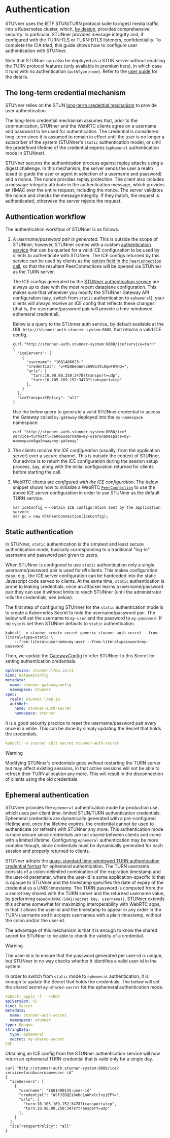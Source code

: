 # Authentication

STUNner uses the IETF STUN/TURN protocol suite to ingest media traffic into a Kubernetes cluster, which, [by design](https://datatracker.ietf.org/doc/html/rfc5766#section-17), provides comprehensive security. In particular, STUNner provides message integrity and, if configured with the TURN-TLS or TURN-DTLS listeners, confidentiality. To complete the CIA triad, this guide shows how to configure user authentication with STUNner.

Note that STUNner can also be deployed as a STUN server without enabling the TURN protocol features (only available in premium tiers), in which case it runs with no authentication (`authType:none`). Refer to the [user guide](PREMIUM.md) for the details.

## The long-term credential mechanism

STUNner relies on the STUN [long-term credential
mechanism](https://www.rfc-editor.org/rfc/rfc8489.html#page-26) to provide user authentication.

The long-term credential mechanism assumes that, prior to the communication, STUNner and the WebRTC clients agree on a username and password to be used for authentication.  The credential is considered long-term since it is assumed to remain in effect until the user is no longer a subscriber of the system (STUNner's `static` authentication mode), or until the predefined lifetime of the credential expires (`ephemeral` authentication mode in STUNner).

STUNner secures the authentication process against replay attacks using a digest challenge.  In this mechanism, the server sends the user a realm (used to guide the user or agent in selection of a username and password) and a nonce.  The nonce provides replay protection.  The client also includes a message-integrity attribute in the authentication message, which provides an HMAC over the entire request, including the nonce.  The server validates the nonce and checks the message integrity.  If they match, the request is authenticated, otherwise the server rejects the request.

## Authentication workflow

The authentication workflow of STUNner is as follows.

1. *A username/password pair is generated.* This is outside the scope of STUNner; however, STUNner comes with a custom [authentication service](https://github.com/l7mp/stunner-auth-service) that can be queried for a valid ICE configuration to be used by clients to authenticate with STUNner.  The ICE configs returned by this service can be used by clients as the [option field in the `PeerConnection` call](https://developer.mozilla.org/en-US/docs/Web/API/RTCPeerConnection/RTCPeerConnection#parameters), so that the resultant PeerConnections will be opened via STUNner as the TURN server.
   
   The ICE configs generated by the [STUNner authentication service](https://github.com/l7mp/stunner-auth-service) are always up to date with the most recent dataplane configuration. This makes sure that whenever you modify the STUNner Gateway API configuration (say, switch from `static` authentication to `ephemeral`), your clients will always receive an ICE config that reflects these changes (that is, the username/password pair will provide a time-windowed ephemeral credential).
   
   Below is a query to the STUnner auth service, by default available at the URL `http://stunner-auth.stunner-system:8088`, that returns a valid ICE config.

   ```console
   curl "http://stunner-auth.stunner-system:8088/ice?service=turn"
   {
     "iceServers": [
       {
         "username": "1681486023:"
         "credential": "v+MZOBeGWnk2690oJVL0qwF8YHQ=",
         "urls": [
           "turn:10.98.80.250:3478?transport=udp",
           "turn:10.105.169.152:3478?transport=tcp"
         ],
       }
     ],
     "iceTransportPolicy": "all"
   }
   ```

   Use the below query to generate a valid STUNner credential to access the Gateway called `my-gateway` deployed into the `my-namespace` namespace:

   ```console
   curl "http://stunner-auth.stunner-system:8088/ice?service=turn&ttl=3600&username=my-user&namespace=my-namespace&gateway=my-gateway"
   ```
   
2. The clients *receive the ICE configuration* (usually, from the application server) over a secure channel. This is outside the context of STUNner. Our advice is to return the ICE configuration during the session setup process, say, along with the initial configuration returned for clients before starting the call.

3. WebRTC clients are *configured with the ICE configuration*. The below snippet shows how to initialize a WebRTC [`PeerConnection`](https://developer.mozilla.org/en-US/docs/Web/API/RTCPeerConnection/RTCPeerConnection) to use the above ICE server configuration in order to use STUNner as the default TURN service.

   ```
   var iceConfig = <obtain ICE configuration sent by the application server>
   var pc = new RTCPeerConnection(iceConfig);
   ```

## Static authentication

In STUNner, `static` authentication is the simplest and least secure authentication mode, basically corresponding to a traditional "log-in" username and password pair given to users.

When STUNner is configured to use `static` authentication only a single username/password pair is used for *all* clients. This makes configuration easy; e.g., the ICE server configuration can be hardcoded into the static Javascript code served to clients. At the same time, `static` authentication is prone to leaking credentials: once an attacker learns a username/password pair they can use it without limits to reach STUNner (until the administrator rolls the credentials, see below).

The first step of configuring STUNner for the `static` authentication mode is to create a Kubernetes Secret to hold the username/password pair. The below will set the username to `my-user` and the password to `my-password`. If no `type` is set then STUNner defaults to `static` authentication.

```console
kubectl -n stunner create secret generic stunner-auth-secret --from-literal=type=static \
    --from-literal=username=my-user --from-literal=password=my-password
```

Then, we update the [GatewayConfig](GATEWAY.md) to refer STUNner to this Secret for setting authentication credentials.

```yaml
apiVersion: stunner.l7mp.io/v1
kind: GatewayConfig
metadata:
  name: stunner-gatewayconfig
  namespace: stunner
spec:
  realm: stunner.l7mp.io
  authRef:
    name: stunner-auth-secret
    namespace: stunner
```

It is a good security practice to reset the username/password pair every once in a while.  This can be done by simply updating the Secret that holds the credentials.

```yaml
kubectl -n stunner edit secret stunner-auth-secret
```

> [!WARNING]
>
> Modifying STUNner's credentials goes *without* restarting the TURN server but may affect existing sessions, in that active sessions will not be able to refresh their TURN allocation any more. This will result in the disconnection of clients using the old credentials.

## Ephemeral authentication

STUNner provides the `ephemeral` authentication mode for production use, which uses per-client time-limited STUN/TURN authentication credentials.  Ephemeral credentials are dynamically generated with a pre-configured lifetime and, once the lifetime expires, the credential cannot be used to authenticate (or refresh) with STUNner any more. This authentication mode is more secure since credentials are not shared between clients and come with a limited lifetime. Configuring `ephemeral` authentication may be more complex though, since credentials must be dynamically generated for each session and properly returned to clients.

STUNner adopts the [quasi-standard time-windowed TURN authentication credential format](https://datatracker.ietf.org/doc/html/draft-uberti-behave-turn-rest-00) for ephemeral authentication. The TURN username consists of a colon-delimited combination of the expiration timestamp and the user-id parameter, where the user-id is some application-specific id that is opaque to STUNner and the timestamp specifies the date of expiry of the credential as a UNIX timestamp. The TURN password is computed from the a secret key shared with the TURN server and the returned username value, by performing `base64(HMAC-SHA1(secret key, username))`. STUNner extends this scheme somewhat for maximizing interoperability with WebRTC apps, in that it allows the user-id and the timestamp to appear in any order in the TURN username and it accepts usernames with a plain timestamp, without the colon and/or the user-id.

The advantage of this mechanism is that it is enough to know the shared secret for STUNner to be
able to check the validity of a credential. 

> [!WARNING]
> 
> The user-id is to ensure that the password generated per user-id is unique, but STUNner in no way checks whether it identifies a valid user-id in the system.

In order to switch from `static` mode to `ephemeral` authentication, it is enough to update the
Secret that holds the credentials. The below will set the shared secret `my-shared-secret` for the
ephemeral authentication mode.

```yaml
kubectl apply -f - <<EOF
apiVersion: v1
kind: Secret
metadata:
  name: stunner-auth-secret
  namespace: stunner
type: Opaque
stringData:
  type: ephemeral
  secret: my-shared-secret
EOF
```

Obtaining an ICE config from the STUNner authentication service will now return an ephemeral TURN
credential that is valid only for a single day. 

```console
curl "http://stunner-auth.stunner-system:8088/ice?service=turn&username=user-id"
{
  "iceServers": [
    {
      "username": "1681490135:user-id"
      "credential": "WSfJZ8QIi8ebu1uWhxlclvyjEPY=",
      "urls": [
        "turn:10.105.169.152:3478?transport=tcp",
        "turn:10.98.80.250:3478?transport=udp"
      ],
    }
  ],
  "iceTransportPolicy": "all"
}
```
